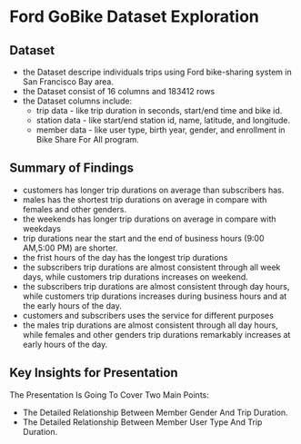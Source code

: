 # Ford GoBike Dataset Exploration


## Dataset

* the Dataset descripe individuals trips using Ford bike-sharing system in San Francisco Bay area.
* the Dataset consist of 16 columns and 183412 rows
* the Dataset columns include:
    * trip data - like trip duration in seconds, start/end time and bike id.
    * station data - like start/end station id, name, latitude, and  longitude.
    * member data - like user type, birth year, gender, and enrollment in Bike Share For All program.

## Summary of Findings

* customers has longer trip durations on average than subscribers has.
* males has the shortest trip durations on average in compare with females and other genders.
* the weekends has longer trip durations on average in compare with weekdays
* trip durations near the start and the end of business hours (9:00 AM,5:00 PM) are shorter.
* the frist hours of the day has the longest trip durations
* the subscribers trip durations are almost consistent through all week days, while customers trip durations increases on weekend.
* the subscribers trip durations are almost consistent through day hours, while customers trip durations increases during business hours and at the early hours of the day.
* customers and subscribers uses the service for different purposes
* the males trip durations are almost consistent through all day hours, while females and other genders trip durations remarkably increases at early hours of the day.


## Key Insights for Presentation

The Presentation Is Going To Cover Two Main Points:

* The Detailed Relationship Between Member Gender And Trip Duration.
* The Detailed Relationship Between Member User Type And Trip Duration.
